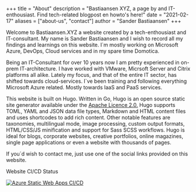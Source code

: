 +++
title = "About"
description = "Bastiaansen XYZ, a page by and IT-enthousiast. Find tech-related blogpost en howto's here!"
date = "2021-02-17"
aliases = ["about-us", "contact"]
author = "Sander Bastiaansen"
+++

Welcome to Bastiaansen.XYZ a website created by a tech-enthousiast and IT-consultant. My name is Sander Bastiaansen and I wish to record all my findings and learnings on this website. I`m mostly working on Microsoft Azure, DevOps, Cloud services and in my spare time Domotica.

Being an IT-Consultant for over 10 years now I am pretty experienced in on-prem IT-architecture. I have worked with VMware, Micrsoft Server and Citrix platforms all alike. Lately my focus, and that of the entire IT sector, has shifted towards cloud-services. I`ve been training and following everything Microsoft Azure related. Mostly towards IaaS and PaaS services.

This website is built on Hugo. Written in Go, Hugo is an open source static site generator available under the [Apache Licence 2.0.](https://github.com/gohugoio/hugo/blob/master/LICENSE) Hugo supports TOML, YAML and JSON data file types, Markdown and HTML content files and uses shortcodes to add rich content. Other notable features are taxonomies, multilingual mode, image processing, custom output formats, HTML/CSS/JS minification and support for Sass SCSS workflows. Hugo is ideal for blogs, corporate websites, creative portfolios, online magazines, single page applications or even a website with thousands of pages.

If you`d wish to contact me, just use one of the social links provided on this website.

Website CI/CD Status

[![Azure Static Web Apps CI/CD](https://github.com/BastiaansenXYZ/BastiaansenXYZHugo/actions/workflows/azure-static-web-apps-kind-mushroom-033c11b03.yml/badge.svg?branch=main)](https://github.com/BastiaansenXYZ/BastiaansenXYZHugo/actions/workflows/azure-static-web-apps-kind-mushroom-033c11b03.yml)
